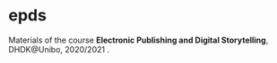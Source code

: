 # epds
Materials of the course **Electronic Publishing and Digital Storytelling**, DHDK@Unibo, 2020/2021 .
